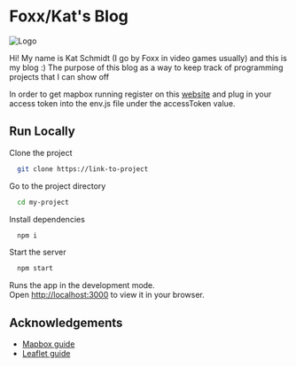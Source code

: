 
# Foxx/Kat's Blog
![Logo](https://media.tenor.com/bIubVU6MOXQAAAAj/corsair-peepo.gif) 

Hi! My name is Kat Schmidt (I go by Foxx in video games usually) and this is my blog :)
The purpose of this blog as a way to keep track of programming projects that I can show off

In order to get mapbox running register on this [website](https://mapbox.com) and plug in your access token into the env.js file under the accessToken value.


## Run Locally

Clone the project

```bash
  git clone https://link-to-project
```

Go to the project directory

```bash
  cd my-project
```

Install dependencies

```bash
  npm i
```

Start the server

```bash
  npm start
```
Runs the app in the development mode.\
Open [http://localhost:3000](http://localhost:3000) to view it in your browser.
## Acknowledgements

 - [Mapbox guide](https://medium.com/@gisjohnecs/part-1-web-mapping-with-mapbox-gl-react-js-7d11b50d86ec)
 - [Leaflet guide](https://medium.com/@gisjohnecs/part-2-web-mapping-with-leaflet-react-js-adef75f8aedc)

